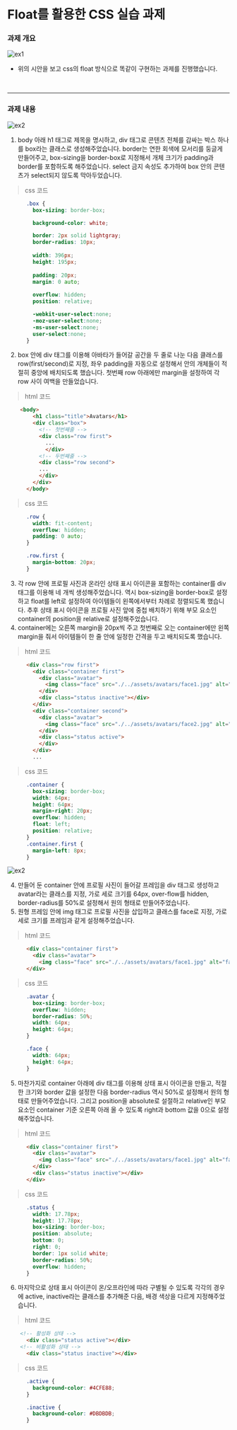 # Float를 활용한 CSS 실습 과제
### 과제 개요
![ex1](./../assets/avatars/md1.jpg)

- 위의 시안을 보고 css의 float 방식으로 똑같이 구현하는 과제를 진행했습니다.

<br/>

---

### 과제 내용
![ex2](./../assets/avatars/md2.jpg)

1. body 아래 h1 태그로 제목을 명시하고, div 태그로 콘텐츠 전체를 감싸는 박스 하나를 box라는 클래스로 생성해주었습니다. border는 연한 회색에 모서리를 둥글게 만들어주고, box-sizing을 border-box로 지정해서 개체 크기가 padding과 border를 포함하도록 해주었습니다. select 금지 속성도 추가하여 box 안의 콘텐츠가 select되지 않도록 막아두었습니다.
> css 코드
```css
      .box {
        box-sizing: border-box;

        background-color: white;

        border: 2px solid lightgray;
        border-radius: 10px;
        
        width: 396px;
        height: 195px;
        
        padding: 20px;
        margin: 0 auto;
        
        overflow: hidden;
        position: relative;

        -webkit-user-select:none;
        -moz-user-select:none;
        -ms-user-select:none;
        user-select:none;
      }
```

2. box 안에 div 태그를 이용해 아바타가 들어갈 공간을 두 줄로 나눈 다음 클래스를 row(first/second)로 지정, 좌우 padding을 자동으로 설정해서 안의 개체들이 적절히 중앙에 배치되도록 했습니다. 첫번째 row 아래에만 margin을 설정하여 각 row 사이 여백을 만들었습니다.
> html 코드
```html
    <body>
        <h1 class="title">Avatars</h1>
        <div class="box">
          <!-- 첫번째줄 -->
          <div class="row first">
            ...
            </div>
          <!-- 두번째줄 -->
          <div class="row second">
          ...
          </div>
        </div>
      </body>
```
> css 코드
```css
      .row {
        width: fit-content;
        overflow: hidden;
        padding: 0 auto;
      }

      .row.first {
        margin-bottom: 20px; 
      } 
```

3. 각 row 안에 프로필 사진과 온라인 상태 표시 아이콘을 포함하는 container를 div 태그를 이용해 네 개씩 생성해주었습니다. 역시 box-sizing을 border-box로 설정하고 float를 left로 설정하여 아이템들이 왼쪽에서부터 차례로 정렬되도록 했습니다. 추후 상태 표시 아이콘을 프로필 사진 앞에 중첩 배치하기 위해 부모 요소인 container의 position을 relative로 설정해주었습니다.
4. container에는 오른쪽 margin을 20px씩 주고 첫번째로 오는 container에만 왼쪽 margin을 줘서 아이템들이 한 줄 안에 일정한 간격을 두고 배치되도록 했습니다.
> html 코드
```html
      <div class="row first">
        <div class="container first">
          <div class="avatar">
            <img class="face" src="./../assets/avatars/face1.jpg" alt="face1">
          </div>
          <div class="status inactive"></div>
        </div>
        <div class="container second">
          <div class="avatar">
            <img class="face" src="./../assets/avatars/face2.jpg" alt="face2">
          </div>
          <div class="status active">
          </div>
        </div>
        ...
```
> css 코드
```css
      .container {
        box-sizing: border-box;
        width: 64px;
        height: 64px;
        margin-right: 20px;
        overflow: hidden;
        float: left;
        position: relative;
      }
      .container.first {
        margin-left: 8px;
      }
```
![ex2](./../assets/avatars/md3.jpg)

4. 만들어 둔 container 안에 프로필 사진이 들어갈 프레임을 div 태그로 생성하고 avatar라는 클래스를 지정, 가로 세로 크기를 64px, over-flow를 hidden, border-radius를 50%로 설정해서 원의 형태로 만들어주었습니다.
5. 원형 프레임 안에 img 태그로 프로필 사진을 삽입하고 클래스를 face로 지정, 가로 세로 크기를 프레임과 같게 설정해주었습니다.
> html 코드
```html
      <div class="container first">
        <div class="avatar">
          <img class="face" src="./../assets/avatars/face1.jpg" alt="face1">
      </div>
```
> css 코드
```css
      .avatar {
        box-sizing: border-box;
        overflow: hidden;
        border-radius: 50%;
        width: 64px;
        height: 64px;
      }

      .face {
        width: 64px;
        height: 64px;
      }
```

5. 마찬가지로 container 아래에 div 태그를 이용해 상태 표시 아이콘을 만들고, 적절한 크기와 border 값을 설정한 다음 border-radius 역시 50%로 설정해서 원의 형태로 만들어주었습니다. 그리고 position을 absolute로 설절하고 relative인 부모 요소인 container 기준 오른쪽 아래 올 수 있도록 right과 bottom 값을 0으로 설정해주었습니다.
> html 코드
```html
      <div class="container first">
        <div class="avatar">
          <img class="face" src="./../assets/avatars/face1.jpg" alt="face1">
        </div>
        <div class="status inactive"></div>
      </div>
```
> css 코드
```css
      .status {
        width: 17.78px;
        height: 17.78px;
        box-sizing: border-box;
        position: absolute;
        bottom: 0;
        right: 0;
        border: 1px solid white;
        border-radius: 50%;
        overflow: hidden;
      }
```
6. 마지막으로 상태 표시 아이콘이 온/오프라인에 따라 구별될 수 있도록 각각의 경우에 active, inactive라는 클래스를 추가해준 다음, 배경 색상을 다르게 지정해주었습니다.
> html 코드
``` html
    <!-- 활성화 상태 -->
      <div class="status active"></div>
    <!-- 비활성화 상태 -->
      <div class="status inactive"></div>
```
> css 코드
```css
      .active {
        background-color: #4CFE88;
      }

      .inactive {
        background-color: #DBDBDB;
      }
```

